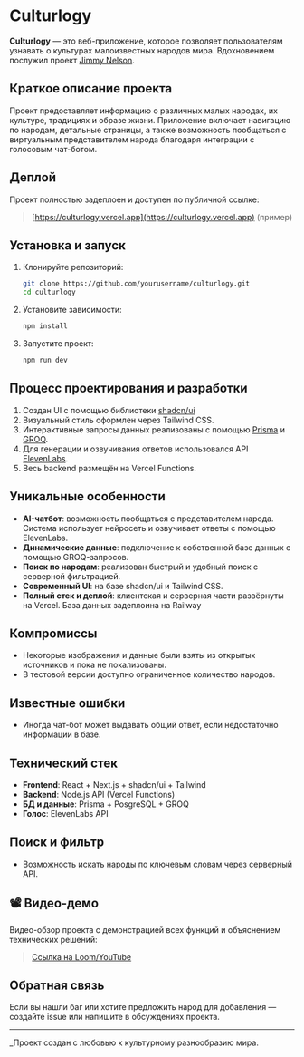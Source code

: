 # Culturlogy

**Culturlogy** — это веб-приложение, которое позволяет пользователям узнавать о культурах малоизвестных народов мира. Вдохновением послужил проект [Jimmy Nelson](https://www.beforethey.com/).

## Краткое описание проекта

Проект предоставляет информацию о различных малых народах, их культуре, традициях и образе жизни. Приложение включает навигацию по народам, детальные страницы, а также возможность пообщаться с виртуальным представителем народа благодаря интеграции с голосовым чат-ботом.

## Деплой

Проект полностью задеплоен и доступен по публичной ссылке:

> [https://culturlogy.vercel.app](https://culturlogy.vercel.app) (пример)

## Установка и запуск

1. Клонируйте репозиторий:
   ```bash
   git clone https://github.com/yourusername/culturlogy.git
   cd culturlogy
   ```

2. Установите зависимости:
   ```bash
   npm install
   ```

3. Запустите проект:
   ```bash
   npm run dev
   ```

## Процесс проектирования и разработки

1. Создан UI с помощью библиотеки [shadcn/ui](https://ui.shadcn.com/)
2. Визуальный стиль оформлен через Tailwind CSS.
3. Интерактивные запросы данных реализованы с помощью [Prisma](https://www.prisma.io/) и [GROQ](https://www.sanity.io/docs/groq).
4. Для генерации и озвучивания ответов использовался API [ElevenLabs](https://www.elevenlabs.io/).
5. Весь backend размещён на Vercel Functions.

## Уникальные особенности

- **AI-чатбот**: возможность пообщаться с представителем народа. Система использует нейросеть и озвучивает ответы с помощью ElevenLabs.
- **Динамические данные**: подключение к собственной базе данных с помощью GROQ-запросов.
- **Поиск по народам**: реализован быстрый и удобный поиск с серверной фильтрацией.
- **Современный UI**: на базе shadcn/ui и Tailwind CSS.
- **Полный стек и деплой**: клиентская и серверная части развёрнуты на Vercel. База данных задеплоина на Railway

## Компромиссы

- Некоторые изображения и данные были взяты из открытых источников и пока не локализованы.
- В тестовой версии доступно ограниченное количество народов.

## Известные ошибки

- Иногда чат-бот может выдавать общий ответ, если недостаточно информации в базе.

## Технический стек

- **Frontend**: React + Next.js + shadcn/ui + Tailwind
- **Backend**: Node.js API (Vercel Functions)
- **БД и данные**: Prisma + PosgreSQL + GROQ
- **Голос**: ElevenLabs API

## Поиск и фильтр

- Возможность искать народы по ключевым словам через серверный API.

## 📽 Видео-демо

Видео-обзор проекта с демонстрацией всех функций и объяснением технических решений:
> [Ссылка на Loom/YouTube](https://loom.com/share/your-demo-link)

## Обратная связь

Если вы нашли баг или хотите предложить народ для добавления — создайте issue или напишите в обсуждениях проекта.

---

_Проект создан с любовью к культурному разнообразию мира.
